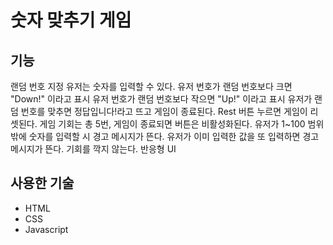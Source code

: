 # 숫자 맞추기 게임

## 기능
랜덤 번호 지정
유저는 숫자를 입력할 수 있다.
유저 번호가 랜덤 번호보다 크면 "Down!" 이라고 표시
유저 번호가 랜덤 번호보다 작으면 "Up!" 이라고 표시
유저가 랜덤 번호를 맞추면 정답입니다!라고 뜨고 게임이 종료된다.
Rest 버튼 누르면 게임이 리셋된다.
게임 기회는 총 5번, 게임이 종료되면 버튼은 비활성화된다.
유저가 1~100 범위 밖에 숫자를 입력할 시 경고 메시지가 뜬다.
유저가 이미 입력한 값을 또 입력하면 경고 메시지가 뜬다. 기회를 깍지 않는다.
반응형 UI


## 사용한 기술
- HTML
- CSS
- Javascript